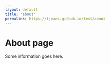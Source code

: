 ```yaml
---
layout: default
title: "about"
permalink: https://tjvans.github.io/test/about
---
```

# About page

Some information goes here.
